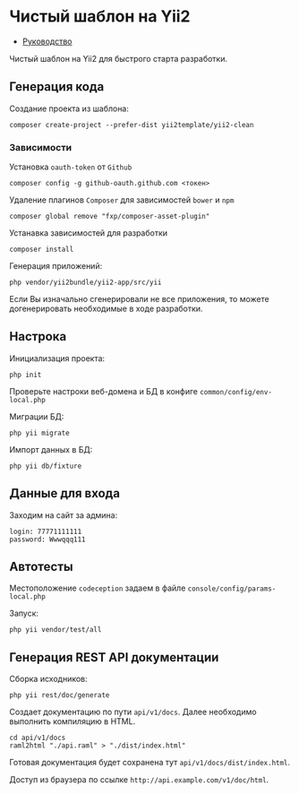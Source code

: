 Чистый шаблон на Yii2
===

* [Руководство](common/guide/ru/README.md)

Чистый шаблон на Yii2 для быстрого старта разработки.

## Генерация кода

Создание проекта из шаблона:

    composer create-project --prefer-dist yii2template/yii2-clean

### Зависимости

Установка ``oauth-token`` от ``Github``

    composer config -g github-oauth.github.com <токен>

Удаление плагинов ``Composer`` для зависимостей ``bower`` и ``npm``

    composer global remove "fxp/composer-asset-plugin"

Устанавка зависимостей для разработки

    composer install

Генерация приложений:

    php vendor/yii2bundle/yii2-app/src/yii

Если Вы изначально сгенерировали не все приложения, 
то можете догенерировать необходимые в ходе разработки.

## Настрока

Инициализация проекта:

    php init

Проверьте настроки веб-домена и БД в конфиге `common/config/env-local.php`

Миграции БД:

    php yii migrate

Импорт данных в БД:

    php yii db/fixture

## Данные для входа

Заходим на сайт за админа:

    login: 77771111111
    password: Wwwqqq111

## Автотесты

Местоположение ``codeception`` задаем в файле ``console/config/params-local.php``

Запуск:

    php yii vendor/test/all

## Генерация REST API документации

Сборка исходников:

    php yii rest/doc/generate

Создает документацию по пути `api/v1/docs`.
Далее необходимо выполнить компиляцию в HTML.

    cd api/v1/docs
    raml2html "./api.raml" > "./dist/index.html"

Готовая документация будет сохранена тут `api/v1/docs/dist/index.html`.

Доступ из браузера по ссылке `http://api.example.com/v1/doc/html`.
